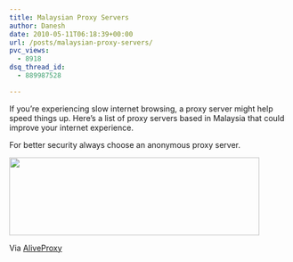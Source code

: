```yaml
---
title: Malaysian Proxy Servers
author: Danesh
date: 2010-05-11T06:18:39+00:00
url: /posts/malaysian-proxy-servers/
pvc_views:
  - 8918
dsq_thread_id:
  - 889987528

---
```

If you&#8217;re experiencing slow internet browsing, a proxy server might help speed things up. Here&#8217;s a list of proxy servers based in Malaysia that could improve your internet experience.

For better security always choose an anonymous proxy server.

[<img loading="lazy" class="alignnone size-medium wp-image-2113" title="malaysian-proxy" src="/wp-content/uploads/2010/05/malaysian-proxy-449x140.png" alt="" width="449" height="140" srcset="/wp-content/uploads/2010/05/malaysian-proxy-449x140.png 449w, /wp-content/uploads/2010/05/malaysian-proxy-1023x319.png 1023w, /wp-content/uploads/2010/05/malaysian-proxy.png 1517w" sizes="(max-width: 449px) 100vw, 449px" />][1]

Via [AliveProxy][2]

 [1]: /wp-content/uploads/2010/05/malaysian-proxy.png
 [2]: http://aliveproxy.com/proxy-list/proxies.aspx/Malaysia-my